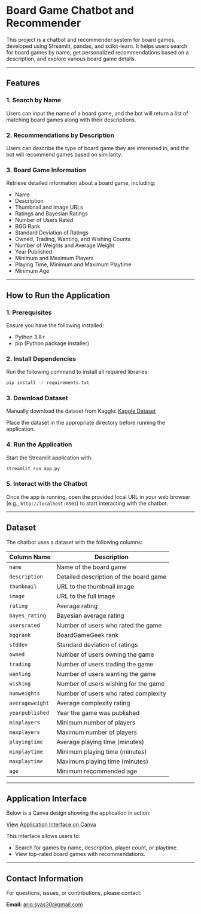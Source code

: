 # Board Game Chatbot and Recommender

This project is a chatbot and recommender system for board games, developed using Streamlit, pandas, and scikit-learn. It helps users search for board games by name, get personalized recommendations based on a description, and explore various board game details.

---

## Features

### 1. **Search by Name**

Users can input the name of a board game, and the bot will return a list of matching board games along with their descriptions.

### 2. **Recommendations by Description**

Users can describe the type of board game they are interested in, and the bot will recommend games based on similarity.

### 3. **Board Game Information**

Retrieve detailed information about a board game, including:

- Name
- Description
- Thumbnail and Image URLs
- Ratings and Bayesian Ratings
- Number of Users Rated
- BGG Rank
- Standard Deviation of Ratings
- Owned, Trading, Wanting, and Wishing Counts
- Number of Weights and Average Weight
- Year Published
- Minimum and Maximum Players
- Playing Time, Minimum and Maximum Playtime
- Minimum Age

---

## How to Run the Application

### 1. Prerequisites

Ensure you have the following installed:

- Python 3.8+
- pip (Python package installer)

### 2. Install Dependencies

Run the following command to install all required libraries:

```bash
pip install -r requirements.txt
```

### 3. Download Dataset

Manually download the dataset from Kaggle:
[Kaggle Dataset](https://www.kaggle.com/datasets/caesuric/bgggamesdata)

Place the dataset in the appropriate directory before running the application.

### 4. Run the Application

Start the Streamlit application with:

```bash
streamlit run app.py
```

### 5. Interact with the Chatbot

Once the app is running, open the provided local URL in your web browser (e.g., `http://localhost:8501`) to start interacting with the chatbot.

---

## Dataset

The chatbot uses a dataset with the following columns:

| Column Name    | Description                            |
| -------------- | -------------------------------------- |
| `name`         | Name of the board game                 |
| `description`  | Detailed description of the board game |
| `thumbnail`    | URL to the thumbnail image             |
| `image`        | URL to the full image                  |
| `rating`       | Average rating                         |
| `bayes_rating` | Bayesian average rating                |
| `usersrated`   | Number of users who rated the game     |
| `bggrank`      | BoardGameGeek rank                    |
| `stddev`       | Standard deviation of ratings          |
| `owned`        | Number of users owning the game        |
| `trading`      | Number of users trading the game       |
| `wanting`      | Number of users wanting the game       |
| `wishing`      | Number of users wishing for the game   |
| `numweights`   | Number of users who rated complexity   |
| `averageweight`| Average complexity rating              |
| `yearpublished`| Year the game was published            |
| `minplayers`   | Minimum number of players              |
| `maxplayers`   | Maximum number of players              |
| `playingtime`  | Average playing time (minutes)         |
| `minplaytime`  | Minimum playing time (minutes)         |
| `maxplaytime`  | Maximum playing time (minutes)         |
| `age`          | Minimum recommended age                |

---

## Application Interface

Below is a Canva design showing the application in action:

[View Application Interface on Canva](https://www.canva.com/design/DAGeueGK-Fs/FYEiH1z8sMqvHMZHLPRaIw/view?utm_content=DAGeueGK-Fs&utm_campaign=designshare&utm_medium=link2&utm_source=uniquelinks&utlId=haabc22a8c4)

This interface allows users to:

- Search for games by name, description, player count, or playtime.
- View top-rated board games with recommendations.

---

## Contact Information

For questions, issues, or contributions, please contact:

**Email:** ariq.syas30@gmail.com

